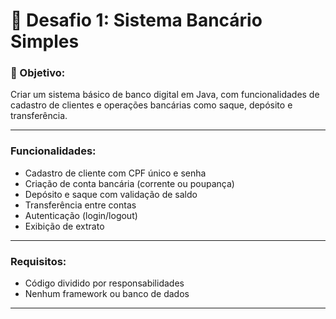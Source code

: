 
# 🏦 Desafio 1: Sistema Bancário Simples

### 🎯 Objetivo:

Criar um sistema básico de banco digital em Java, com funcionalidades de cadastro de clientes e operações bancárias como saque, depósito e transferência.

---

### Funcionalidades:

- Cadastro de cliente com CPF único e senha
- Criação de conta bancária (corrente ou poupança)
- Depósito e saque com validação de saldo
- Transferência entre contas
- Autenticação (login/logout)
- Exibição de extrato

---

### Requisitos:

- Código dividido por responsabilidades
- Nenhum framework ou banco de dados

---
